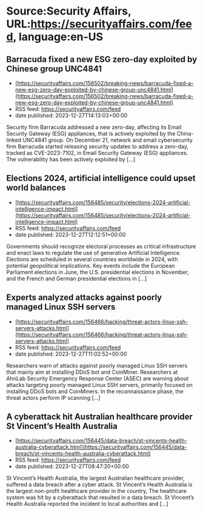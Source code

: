 # Source:Security Affairs, URL:https://securityaffairs.com/feed, language:en-US

## Barracuda fixed a new ESG zero-day exploited by Chinese group UNC4841
 - [https://securityaffairs.com/156502/breaking-news/barracuda-fixed-a-new-esg-zero-day-exploited-by-chinese-group-unc4841.html](https://securityaffairs.com/156502/breaking-news/barracuda-fixed-a-new-esg-zero-day-exploited-by-chinese-group-unc4841.html)
 - RSS feed: https://securityaffairs.com/feed
 - date published: 2023-12-27T14:13:03+00:00

Security firm Barracuda addressed a new zero-day, affecting its Email Security Gateway (ESG) appliances, that is actively exploited by the China-linked UNC4841 group. On December 21, network and email cybersecurity firm Barracuda started releasing security updates to address a zero-day, tracked as CVE-2023-7102, in Email Security Gateway (ESG) appliances. The vulnerability has been actively exploited by [&#8230;]

## Elections 2024, artificial intelligence could upset world balances
 - [https://securityaffairs.com/156485/security/elections-2024-artificial-intelligence-impact.html](https://securityaffairs.com/156485/security/elections-2024-artificial-intelligence-impact.html)
 - RSS feed: https://securityaffairs.com/feed
 - date published: 2023-12-27T12:12:51+00:00

Governments should recognize electoral processes as critical infrastructure and enact laws to regulate the use of generative Artificial Intelligence. Elections are scheduled in several countries worldwide in 2024, with potential geopolitical implications. Key events include the European Parliament elections in June, the U.S. presidential elections in November, and the French and German presidential elections in [&#8230;]

## Experts analyzed attacks against poorly managed Linux SSH servers
 - [https://securityaffairs.com/156466/hacking/threat-actors-linux-ssh-servers-attacks.html](https://securityaffairs.com/156466/hacking/threat-actors-linux-ssh-servers-attacks.html)
 - RSS feed: https://securityaffairs.com/feed
 - date published: 2023-12-27T11:02:52+00:00

Researchers warn of attacks against poorly managed Linux SSH servers that mainly aim at installing DDoS bot and CoinMiner. Researchers at AhnLab Security Emergency Response Center (ASEC) are warning about attacks targeting poorly managed Linux SSH servers, primarily focused on installing DDoS bots and CoinMiners. In the reconnaissance phase, the threat actors perform IP scanning [&#8230;]

## A cyberattack hit Australian healthcare provider St Vincent’s Health Australia
 - [https://securityaffairs.com/156445/data-breach/st-vincents-health-australia-cyberattack.html](https://securityaffairs.com/156445/data-breach/st-vincents-health-australia-cyberattack.html)
 - RSS feed: https://securityaffairs.com/feed
 - date published: 2023-12-27T08:47:20+00:00

St Vincent’s Health Australia, the largest Australian healthcare provider, suffered a data breach after a cyber attack. St Vincent’s Health Australia is the largest non-profit healthcare provider in the country, The healthcare system was hit by a cyberattack that resulted in a data breach. St Vincent’s Health Australia reported the incident to local authorities and [&#8230;]

